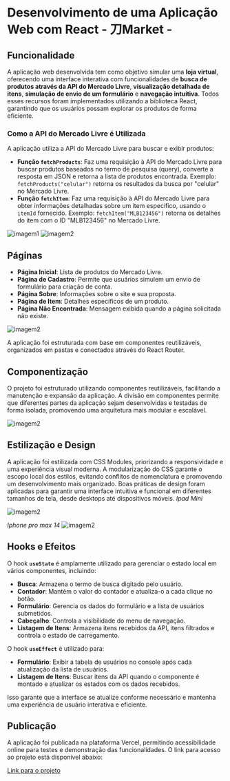 # Desenvolvimento de uma Aplicação Web com React  -  刀Market -  

## Funcionalidade

A aplicação web desenvolvida tem como objetivo simular uma **loja virtual**, oferecendo uma interface interativa com funcionalidades de **busca de produtos através da API do Mercado Livre**, **visualização detalhada de itens**, **simulação de envio de um formulário** e **navegação intuitiva**. Todos esses recursos foram implementados utilizando a biblioteca React, garantindo que os usuários possam explorar os produtos de forma eficiente.

### Como a API do Mercado Livre é Utilizada

A aplicação utiliza a API do Mercado Livre para buscar e exibir produtos:

- **Função `fetchProducts`**: Faz uma requisição à API do Mercado Livre para buscar produtos baseados no termo de pesquisa (query), converte a resposta em JSON e retorna a lista de produtos encontrada. Exemplo: `fetchProducts("celular")` retorna os resultados da busca por "celular" no Mercado Livre.
- **Função `fetchItem`**: Faz uma requisição à API do Mercado Livre para obter informações detalhadas sobre um item específico, usando o `itemId` fornecido. Exemplo: `fetchItem("MLB123456")` retorna os detalhes do item com o ID "MLB123456" no Mercado Livre.

![imagem1](https://github.com/geovaneBausen/-Market/blob/main/public/imagens/apiId.png)
![imagem2](https://github.com/geovaneBausen/-Market/blob/main/public/imagens/apiQuery.png)

## Páginas

- **Página Inicial**: Lista de produtos do Mercado Livre.
- **Página de Cadastro**: Permite que usuários simulem um envio de formulário para criação de conta.
- **Página Sobre**: Informações sobre o site e sua proposta.
- **Página de Item**: Detalhes específicos de um produto.
- **Página Não Encontrada**: Mensagem exibida quando a página solicitada não existe.

![imagem2](https://github.com/geovaneBausen/-Market/blob/main/public/imagens/rotas.png)

A aplicação foi estruturada com base em componentes reutilizáveis, organizados em pastas e conectados através do React Router.

## Componentização

O projeto foi estruturado utilizando componentes reutilizáveis, facilitando a manutenção e expansão da aplicação. A divisão em componentes permite que diferentes partes da aplicação sejam desenvolvidas e testadas de forma isolada, promovendo uma arquitetura mais modular e escalável.

![imagem2](https://github.com/geovaneBausen/-Market/blob/main/public/imagens/componentes.png)

## Estilização e Design

A aplicação foi estilizada com CSS Modules, priorizando a responsividade e uma experiência visual moderna. A modularização do CSS garante o escopo local dos estilos, evitando conflitos de nomenclatura e promovendo um desenvolvimento mais organizado. Boas práticas de design foram aplicadas para garantir uma interface intuitiva e funcional em diferentes tamanhos de tela, desde desktops até dispositivos móveis.
*Ipad Mini*

![imagem2](https://github.com/geovaneBausen/-Market/blob/main/public/imagens/ipadMini.png)

*Iphone pro max 14*
![imagem2](https://github.com/geovaneBausen/-Market/blob/main/public/imagens/iphone14ProMax.png)
## Hooks e Efeitos

O hook **`useState`** é amplamente utilizado para gerenciar o estado local em vários componentes, incluindo:

- **Busca**: Armazena o termo de busca digitado pelo usuário.
- **Contador**: Mantém o valor do contador e atualiza-o a cada clique no botão.
- **Formulário**: Gerencia os dados do formulário e a lista de usuários submetidos.
- **Cabeçalho**: Controla a visibilidade do menu de navegação.
- **Listagem de Itens**: Armazena itens recebidos da API, itens filtrados e controla o estado de carregamento.

O hook **`useEffect`** é utilizado para:

- **Formulário**: Exibir a tabela de usuários no console após cada atualização da lista de usuários.
- **Listagem de Itens**: Buscar itens da API quando o componente é montado e atualizar os estados com os dados recebidos.

Isso garante que a interface se atualize conforme necessário e mantenha uma experiência de usuário interativa e eficiente.

## Publicação

A aplicação foi publicada na plataforma Vercel, permitindo acessibilidade online para testes e demonstração das funcionalidades. O link para acesso ao projeto está disponível abaixo:

[Link para o projeto](https://seu-link-para-o-projeto.vercel.app)




